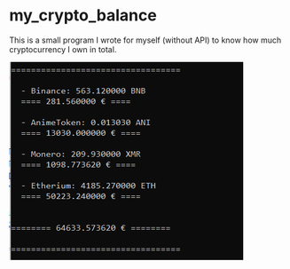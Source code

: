 # my_crypto_balance
This is a small program I wrote for myself (without API) to know how much cryptocurrency I own in total.

![](screenshot.png)
